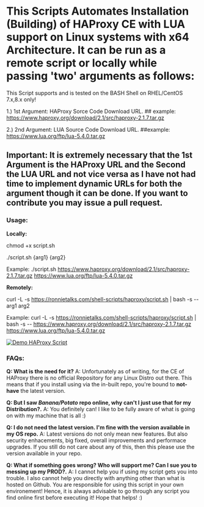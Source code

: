 # This Scripts Automates Installation (Building) of HAProxy CE with LUA support on Linux systems with x64 Architecture. It can be run as a remote script or locally while passing 'two' arguments as follows:

This Script supports and is tested on the BASH Shell on RHEL/CentOS 7.x,8.x only!

1.) 1st Argument: HAProxy Sorce Code Download URL. ## example: https://www.haproxy.org/download/2.1/src/haproxy-2.1.7.tar.gz

2.) 2nd Argument: LUA Source Code Download URL. ##example: https://www.lua.org/ftp/lua-5.4.0.tar.gz

## Important: It is extremely necessary that the 1st Argument is the HAProxy URL and the Second the LUA URL and not vice versa as I have not had time to implement dynamic URLs for both the argument though it can be done. If you want to contribute you may issue a pull request.

### **Usage:**

**Locally:**

chmod +x script.sh

./script.sh {arg1} {arg2}

Example: ./script.sh https://www.haproxy.org/download/2.1/src/haproxy-2.1.7.tar.gz https://www.lua.org/ftp/lua-5.4.0.tar.gz

**Remotely:**

curl -L -s https://ronnietalks.com/shell-scripts/haproxy/script.sh | bash -s -- arg1 arg2

Example: curl -L -s https://ronnietalks.com/shell-scripts/haproxy/script.sh | bash -s -- https://www.haproxy.org/download/2.1/src/haproxy-2.1.7.tar.gz https://www.lua.org/ftp/lua-5.4.0.tar.gz


[![Demo HAProxy Script](https://s7.gifyu.com/images/New-video.gif)](https://gifyu.com/image/nQzx)

### **FAQs:**
**Q: What is the need for it?**
A: Unfortunately as of writing, for the CE of HAProxy there is no official Repository for any Linux Distro out there. This means that if you install using via the in-built repo, you're bound to **not-have** the latest version.

**Q: But I saw *Banana/Potato* repo online, why can't I just use that for my Distribution?.**
A: You definitely can! I like to be fully aware of what is going on with my machine that is all :)

**Q: I do not need the latest version. I'm fine with the version available in my OS repo.**
A: Latest versions do not only mean new features. But also security enhacements, big fixed, overall improvements and performace upgrades. If you still do not care about any of this, then this please use the version available in your repo.

**Q: What if something goes wrong? Who will support me? Can I sue you to messing up my PROD?.**
A: I cannot help you if using my script gets you into trouble. I also cannot help you directly with anything other than what is hosted on Github. You are responsible for using this script in your own environement! Hence, it is always advisable to go through any script you find online first before executing it! Hope that helps! :)


